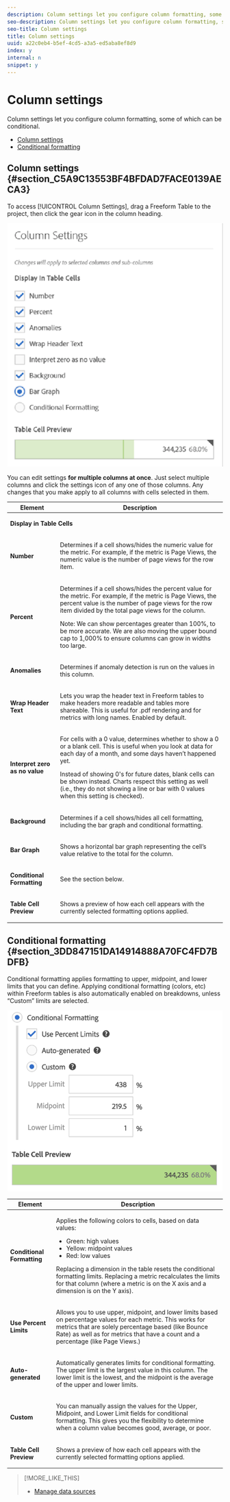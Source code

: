 ```yaml
---
description: Column settings let you configure column formatting, some of which can be conditional.
seo-description: Column settings let you configure column formatting, some of which can be conditional.
seo-title: Column settings
title: Column settings
uuid: a22c0eb4-b5ef-4cd5-a3a5-ed5aba8ef8d9
index: y
internal: n
snippet: y
---
```


# Column settings

Column settings let you configure column formatting, some of which can be conditional.

* [Column settings](../../../../analyze/analysis-workspace/build-workspace-project/column-row-settings/column-settings.md#section_C5A9C13553BF4BFDAD7FACE0139AECA3) 
* [Conditional formatting](../../../../analyze/analysis-workspace/build-workspace-project/column-row-settings/column-settings.md#section_3DD847151DA14914888A70FC4FD7BDFB)

## Column settings {#section_C5A9C13553BF4BFDAD7FACE0139AECA3}

To access [!UICONTROL Column Settings], drag a Freeform Table to the project, then click the gear icon in the column heading.

![](assets/column_settings.png)

You can edit settings **for multiple columns at once**. Just select multiple columns and click the settings icon of any one of those columns. Any changes that you make apply to all columns with cells selected in them. 

<table id="table_8E88BB3AC2DD4F679F2663392BB52C6C"> 
 <thead> 
  <tr> 
   <th colname="col1" class="entry"> Element </th> 
   <th colname="col2" class="entry"> Description </th> 
  </tr>
 </thead>
 <tbody> 
  <tr> 
   <td colspan="2"> <p><b>Display in Table Cells</b> </p> </td> 
  </tr> 
  <tr> 
   <td colname="col1"> <p><b>Number</b> </p> </td> 
   <td colname="col2"> <p>Determines if a cell shows/hides the numeric value for the metric. For example, if the metric is Page Views, the numeric value is the number of page views for the row item. </p> </td> 
  </tr> 
  <tr> 
   <td colname="col1"> <p><b>Percent</b> </p> </td> 
   <td colname="col2"> <p>Determines if a cell shows/hides the percent value for the metric. For example, if the metric is Page Views, the percent value is the number of page views for the row item divided by the total page views for the column. </p> <p>Note:  We can show percentages greater than 100%, to be more accurate. We are also moving the upper bound cap to 1,000% to ensure columns can grow in widths too large. </p> </td> 
  </tr> 
  <tr> 
   <td colname="col1"> <p><b>Anomalies</b> </p> </td> 
   <td colname="col2"> <p>Determines if anomaly detection is run on the values in this column. </p> </td> 
  </tr> 
  <tr> 
   <td colname="col1"> <p><b>Wrap Header Text</b> </p> </td> 
   <td colname="col2"> <p>Lets you wrap the header text in Freeform tables to make headers more readable and tables more shareable. This is useful for .pdf rendering and for metrics with long names. Enabled by default. </p> </td> 
  </tr> 
  <tr> 
   <td colname="col1"> <p><b>Interpret zero as no value</b> </p> </td> 
   <td colname="col2"> <p>For cells with a 0 value, determines whether to show a 0 or a blank cell. This is useful when you look at data for each day of a month, and some days haven’t happened yet. </p> <p>Instead of showing 0's for future dates, blank cells can be shown instead. Charts respect this setting as well (i.e., they do not showing a line or bar with 0 values when this setting is checked). </p> </td> 
  </tr> 
  <tr> 
   <td colname="col1"> <p><b>Background</b> </p> </td> 
   <td colname="col2"> <p>Determines if a cell shows/hides all cell formatting, including the bar graph and conditional formatting. </p> </td> 
  </tr> 
  <tr> 
   <td colname="col1"> <p><b>Bar Graph</b> </p> </td> 
   <td colname="col2"> <p>Shows a horizontal bar graph representing the cell’s value relative to the total for the column. </p> </td> 
  </tr> 
  <tr> 
   <td colname="col1"> <p><b>Conditional Formatting</b> </p> </td> 
   <td colname="col2"> <p>See the section below. </p> </td> 
  </tr> 
  <tr> 
   <td colname="col1"> <p><b>Table Cell Preview</b> </p> </td> 
   <td colname="col2"> <p>Shows a preview of how each cell appears with the currently selected formatting options applied. </p> </td> 
  </tr> 
 </tbody> 
</table>

## Conditional formatting {#section_3DD847151DA14914888A70FC4FD7BDFB}

Conditional formatting applies formatting to upper, midpoint, and lower limits that you can define. Applying conditional formatting (colors, etc) within Freeform tables is also automatically enabled on breakdowns, unless “Custom” limits are selected.

![](assets/conditional-formatting.png)

<table id="table_F6D59140C59F488381DC67C928417E51"> 
 <thead> 
  <tr> 
   <th colname="col1" class="entry"> Element </th> 
   <th colname="col2" class="entry"> Description </th> 
  </tr>
 </thead>
 <tbody> 
  <tr> 
   <td colname="col1"> <p><b>Conditional Formatting </b> </p> </td> 
   <td colname="col2"> <p> Applies the following colors to cells, based on data values: </p> 
    <ul id="ul_C5576513EB0242F081A3E6202C87C8B5"> 
     <li id="li_71D49604ADFA4015986E2221A9ABAAF9">Green: high values </li> 
     <li id="li_2640E80446F947CF8669C9BB57FB8B25">Yellow: midpoint values </li> 
     <li id="li_34FB34158E264C028EAB9E537C14A65C">Red: low values </li> 
    </ul> <p>Replacing a dimension in the table resets the conditional formatting limits. Replacing a metric recalculates the limits for that column (where a metric is on the X axis and a dimension is on the Y axis). </p> </td> 
  </tr> 
  <tr> 
   <td colname="col1"> <p><b>Use Percent Limits </b> </p> </td> 
   <td colname="col2"> <p>Allows you to use upper, midpoint, and lower limits based on percentage values for each metric. This works for metrics that are solely percentage based (like Bounce Rate) as well as for metrics that have a count and a percentage (like Page Views.) </p> </td> 
  </tr> 
  <tr> 
   <td colname="col1"> <p><b>Auto-generated </b> </p> </td> 
   <td colname="col2"> <p>Automatically generates limits for conditional formatting. The upper limit is the largest value in this column. The lower limit is the lowest, and the midpoint is the average of the upper and lower limits. </p> </td> 
  </tr> 
  <tr> 
   <td colname="col1"> <p><b>Custom</b> </p> </td> 
   <td colname="col2"> <p>You can manually assign the values for the <span class="uicontrol"> Upper</span>, <span class="uicontrol"> Midpoint</span>, and <span class="uicontrol"> Lower Limit</span> fields for conditional formatting. This gives you the flexibility to determine when a column value becomes good, average, or poor. </p> </td> 
  </tr> 
  <tr> 
   <td colname="col1"> <p><b>Table Cell Preview</b> </p> </td> 
   <td colname="col2"> <p>Shows a preview of how each cell appears with the currently selected formatting options applied. </p> </td> 
  </tr> 
 </tbody> 
</table>

>[!MORE_LIKE_THIS]
>
>* [Manage data sources](t_sync_visualization.md#task_A73B065DC3834AFCA422E364A1468099)
